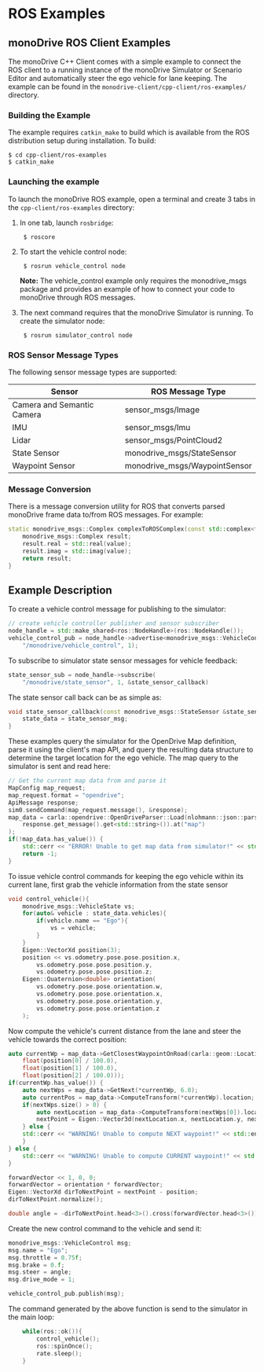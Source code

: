 # ROS Examples

## monoDrive ROS Client Examples

The monoDrive C++ Client comes with a simple example to connect the ROS client
to a running instance of the monoDrive Simulator or Scenario Editor and 
automatically steer the ego vehicle for lane keeping. The example can be found
in the `monodrive-client/cpp-client/ros-examples/` directory. 

### Building the Example

The example requires `catkin_make` to build which is available from the ROS 
distribution setup during installation. To build:

    $ cd cpp-client/ros-examples
    $ catkin_make

### Launching the example

To launch the monoDrive ROS example, open a terminal and create 3 tabs in the 
`cpp-client/ros-examples` directory:

1. In one tab, launch `rosbridge`: 

        $ roscore

2. To start the vehicle control node:

        $ rosrun vehicle_control node

    **Note:** The vehicle_control example only requires the monodrive_msgs package 
    and provides an example of how to connect your code to monoDrive through ROS 
    messages.

3. The next command requires that the monoDrive Simulator is running. To create the simulator node:

        $ rosrun simulator_control node

### ROS Sensor Message Types

The following sensor message types are supported:

| Sensor | ROS Message Type |
| ------------ | ---------- | 
| Camera and Semantic Camera | sensor_msgs/Image |
| IMU | sensor_msgs/Imu |
| Lidar | sensor_msgs/PointCloud2 |
| State Sensor| monodrive_msgs/StateSensor |
| Waypoint Sensor| monodrive_msgs/WaypointSensor |

### Message Conversion
There is a message conversion utility for ROS that converts parsed monoDrive frame data to/from ROS messages. For example:

```cpp
static monodrive_msgs::Complex complexToROSComplex(const std::complex<float> value) {
    monodrive_msgs::Complex result;
    result.real = std::real(value);
    result.imag = std::imag(value);
    return result;
}
```

## Example Description

To create a vehicle control message for publishing to the simulator:

```cpp
// create vehicle controller publisher and sensor subscriber
node_handle = std::make_shared<ros::NodeHandle>(ros::NodeHandle());
vehicle_control_pub = node_handle->advertise<monodrive_msgs::VehicleControl>(
    "/monodrive/vehicle_control", 1);
```

To subscribe to simulator state sensor messages for vehicle feedback:
```cpp
state_sensor_sub = node_handle->subscribe(
    "/monodrive/state_sensor", 1, &state_sensor_callback)
```

The state sensor call back can be as simple as:

```cpp
void state_sensor_callback(const monodrive_msgs::StateSensor &state_sensor_msg){
    state_data = state_sensor_msg;
}
```

These examples query the simulator for the OpenDrive Map definition, parse it using the client's map API, and query the resulting data structure to determine the target location for the ego vehicle. The map query to the simulator is sent and read here:

```cpp
// Get the current map data from and parse it
MapConfig map_request;
map_request.format = "opendrive";
ApiMessage response;
sim0.sendCommand(map_request.message(), &response);
map_data = carla::opendrive::OpenDriveParser::Load(nlohmann::json::parse(
    response.get_message().get<std::string>()).at("map")
);
if(!map_data.has_value()) {
    std::cerr << "ERROR! Unable to get map data from simulator!" << std::endl;
    return -1;
}
```

To issue vehicle control commands for keeping the ego vehicle within its current 
lane, first grab the vehicle information from the state sensor

```cpp
void control_vehicle(){
    monodrive_msgs::VehicleState vs;
    for(auto& vehicle : state_data.vehicles){
        if(vehicle.name == "Ego"){
            vs = vehicle;
        }
    }
    Eigen::VectorXd position(3);
    position << vs.odometry.pose.pose.position.x,
        vs.odometry.pose.pose.position.y,
        vs.odometry.pose.pose.position.z;
    Eigen::Quaternion<double> orientation(
        vs.odometry.pose.pose.orientation.w,
        vs.odometry.pose.pose.orientation.x,
        vs.odometry.pose.pose.orientation.y,
        vs.odometry.pose.pose.orientation.z
    );
```

Now compute the vehicle's current distance from the lane and steer the vehicle 
towards the correct position:


```cpp
auto currentWp = map_data->GetClosestWaypointOnRoad(carla::geom::Location(
    float(position[0] / 100.0), 
    float(position[1] / 100.0),
    float(position[2] / 100.0)));
if(currentWp.has_value()) {
    auto nextWps = map_data->GetNext(*currentWp, 6.0);
    auto currentPos = map_data->ComputeTransform(*currentWp).location;
    if(nextWps.size() > 0) {
        auto nextLocation = map_data->ComputeTransform(nextWps[0]).location;
        nextPoint = Eigen::Vector3d(nextLocation.x, nextLocation.y, nextLocation.z)*100.0;
    } else {
    std::cerr << "WARNING! Unable to compute NEXT waypoint!" << std::endl;
    }
} else {
    std::cerr << "WARNING! Unable to compute CURRENT waypoint!" << std::endl;
}

forwardVector << 1, 0, 0;
forwardVector = orientation * forwardVector;
Eigen::VectorXd dirToNextPoint = nextPoint - position;
dirToNextPoint.normalize();

double angle = -dirToNextPoint.head<3>().cross(forwardVector.head<3>())[2];
```

Create the new control command to the vehicle and send it:

```cpp
monodrive_msgs::VehicleControl msg;
msg.name = "Ego";
msg.throttle = 0.75f;
msg.brake = 0.f;
msg.steer = angle;
msg.drive_mode = 1;

vehicle_control_pub.publish(msg);
```

The command generated by the above function is send to the simulator in the 
main loop:

```cpp
    while(ros::ok()){
        control_vehicle();
        ros::spinOnce();
        rate.sleep();
    }
```